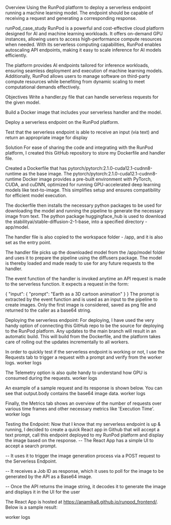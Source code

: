 Overview
Using the RunPod platform to deploy a serverless endpoint running a machine learning model. The endpoint should be capable of receiving a request and generating a corresponding response.

runPod_case_study
RunPod is a powerful and cost-effective cloud platform designed for AI and machine learning workloads. It offers on-demand GPU instances, allowing users to access high-performance compute resources when needed. With its serverless computing capabilities, RunPod enables autoscaling API endpoints, making it easy to scale inference for AI models efficiently.

The platform provides AI endpoints tailored for inference workloads, ensuring seamless deployment and execution of machine learning models. Additionally, RunPod allows users to manage software on third-party compute resources while benefiting from dynamic scaling to meet computational demands effectively.

Objectives
Write a handler.py file that can handle serverless requests for the given model.

Build a Docker image that includes your serverless handler and the model.

Deploy a serverless endpoint on the RunPod platform.

Test that the serverless endpoint is able to receive an input (via text) and return an appropriate image for display

Solution
For ease of sharing the code and integrating with the RunPod platform, I created this GitHub repository to store my Dockerfile and handler file.

Created a Dockerfile that has pytorch/pytorch:2.1.0-cuda12.1-cudnn8-runtime as the base image. The pytorch/pytorch:2.1.0-cuda12.1-cudnn8-runtime Docker image provides a pre-built environment with PyTorch, CUDA, and cuDNN, optimized for running GPU-accelerated deep learning models like text-to-image. This simplifies setup and ensures compatibility for efficient model execution.

The dockerfile then installs the necessary python packages to be used for downloading the model and running the pipeline to generate the necessary image from text. The python package huggingface_hub is used to download the stabilityai/stable-diffusion-2-1-base, into a specified directory - app/model.

The handler file is also copied to the workspace folder - /app, and it is also set as the entry point.

The handler file picks up the downloaded model from the /app/model folder and uses it to prepare the pipeline using the diffusers package. The model is thereby loaded and made ready to use for any future requests to the handler.

The event function of the handler is invoked anytime an API request is made to the serverless function. It expects a request in the form:

  {
  "input": {
          "prompt": "Earth as a 3D cartoon animation"
      }
  }
The prompt is extracted by the event function and is used as an input to the pipeline to create images. Only the first image is considered, saved as png file and returned to the caller as a base64 string.

Deploying the serverless endpoint: For deploying, I have used the very handy option of connecting this GitHub repo to be the source for deploying to the RunPod platform. Any updates to the main branch will result in an automatic build. This will build from the Dockerfile, and the platform takes care of rolling out the updates incrementally to all workers.

In order to quickly test if the serverless endpoint is working or not, I use the Requests tab to trigger a request with a prompt and verify from the worker logs. worker logs

The Telemetry option is also quite handy to understand how GPU is consumed during the requests. worker logs

An example of a sample request and its response is shown below. You can see that output.body contains the base64 image data. worker logs

Finally, the Metrics tab shows an overview of the number of requests over various time frames and other necessary metrics like 'Execution Time'. worker logs

Testing the Endpoint: Now that I know that my serverless endpoint is up & running, I decided to create a quick React app in Github that will accept a text prompt, call this endpoint deployed to my RunPod platform and display the image based on the response.
-- The React App has a simple UI to accept a search prompt.

-- It uses it to trigger the image generation process via a POST request to the Serverless Endpoint.

-- It receives a Job ID as response, which it uses to poll for the image to be generated by the API as a Base64 image.

-- Once the API returns the image string, it decodes it to generate the image and displays it in the UI for the user

The React App is hosted at https://anamika8.github.io/runpod_frontend/. Below is a sample result:

worker logs
